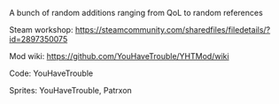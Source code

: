 A bunch of random additions ranging from QoL to random references

Steam workshop: https://steamcommunity.com/sharedfiles/filedetails/?id=2897350075

Mod wiki: https://github.com/YouHaveTrouble/YHTMod/wiki

Code: YouHaveTrouble

Sprites: YouHaveTrouble, Patrxon